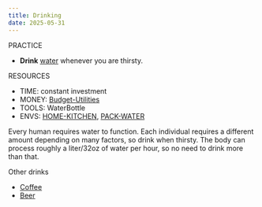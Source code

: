 ```yaml
---
title: Drinking
date: 2025-05-31
---
```

PRACTICE
- **Drink** [water](/water) whenever you are thirsty.

RESOURCES
- TIME: constant investment
- MONEY: [Budget-Utilities](/budget)
- TOOLS: WaterBottle
- ENVS: [HOME-KITCHEN](/home), [PACK-WATER](/pack)

Every human requires water to function. Each individual requires a different amount depending on many factors, so drink when thirsty. The body can process roughly a liter/32oz of water per hour, so no need to drink more than that.

Other drinks
- [Coffee](/coffee)
- [Beer](/beer)